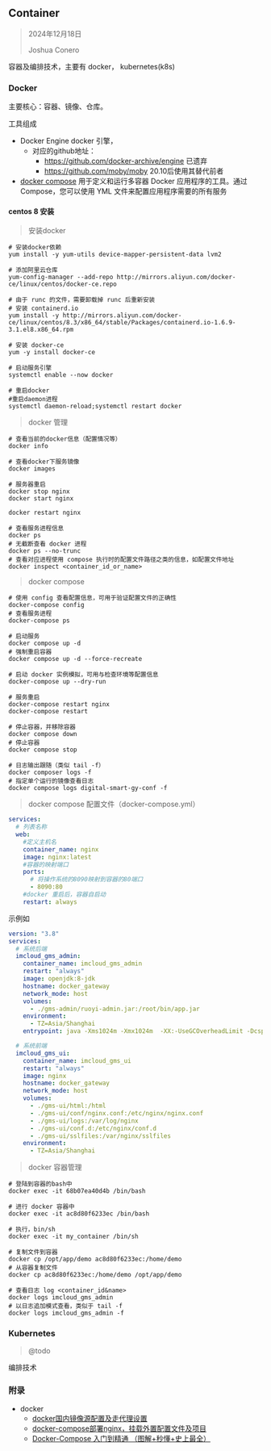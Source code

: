 ## Container

> 2024年12月18日
>
> Joshua Conero



容器及编排技术，主要有 docker， kubernetes(k8s)

### Docker

主要核心：容器、镜像、仓库。



工具组成

- Docker Engine            docker 引擎，
  - 对应的github地址：
    - https://github.com/docker-archive/engine    已遗弃
    - https://github.com/moby/moby                      20.10后使用其替代前者
- [docker compose](https://github.com/docker/compose)   用于定义和运行多容器 Docker 应用程序的工具。通过 Compose，您可以使用 YML 文件来配置应用程序需要的所有服务



#### centos 8 安装

> 安装docker

```shell
# 安装docker依赖
yum install -y yum-utils device-mapper-persistent-data lvm2

# 添加阿里云仓库 
yum-config-manager --add-repo http://mirrors.aliyun.com/docker-ce/linux/centos/docker-ce.repo

# 由于 runc 的文件，需要卸载掉 runc 后重新安装 
# 安装 containerd.io
yum install -y http://mirrors.aliyun.com/docker-ce/linux/centos/8.3/x86_64/stable/Packages/containerd.io-1.6.9-3.1.el8.x86_64.rpm

# 安装 docker-ce
yum -y install docker-ce

# 启动服务引擎
systemctl enable --now docker

# 重启docker
#重启daemon进程
systemctl daemon-reload;systemctl restart docker
```



> docker 管理

```shell
# 查看当前的docker信息（配置情况等）
docker info

# 查看docker下服务镜像
docker images

# 服务器重启
docker stop nginx
docker start nginx

docker restart nginx

# 查看服务进程信息
docker ps
# 无截断查看 docker 进程
docker ps --no-trunc
# 查看对应进程使用 compose 执行时的配置文件路径之类的信息，如配置文件地址
docker inspect <container_id_or_name>
```



> docker compose

```shell
# 使用 config 查看配置信息，可用于验证配置文件的正确性
docker-compose config
# 查看服务进程
docker-compose ps

# 启动服务
docker compose up -d
# 强制重启容器
docker compose up -d --force-recreate

# 启动 docker 实例模拟，可用与检查环境等配置信息
docker-compose up --dry-run

# 服务重启
docker-compose restart nginx
docker-compose restart

# 停止容器，并移除容器
docker compose down
# 停止容器
docker compose stop

# 日志输出跟随（类似 tail -f）
docker composer logs -f
# 指定单个运行的镜像查看日志
docker compose logs digital-smart-gy-conf -f
```



> docker compose 配置文件（docker-compose.yml）

```yaml
services:
  # 列表名称
  web:
    #定义主机名
    container_name: nginx
    image: nginx:latest
    #容器的映射端口
    ports:
      # 将操作系统的8090映射到容器的80端口
      - 8090:80
    #docker 重启后，容器自启动
    restart: always
```



示例如

```yaml
version: "3.8"
services:
  # 系统后端
  imcloud_gms_admin:
    container_name: imcloud_gms_admin
    restart: "always"
    image: openjdk:8-jdk
    hostname: docker_gateway
    network_mode: host
    volumes:
      - ./gms-admin/ruoyi-admin.jar:/root/bin/app.jar
    environment:
      - TZ=Asia/Shanghai
    entrypoint: java -Xms1024m -Xmx1024m  -XX:-UseGCOverheadLimit -Dcsp.sentinel.app.type=1 -jar -Dfile.encoding=utf-8   /root/bin/app.jar #reactor.netty.worker.count=6

  # 系统前端
  imcloud_gms_ui:
    container_name: imcloud_gms_ui
    restart: "always"
    image: nginx
    hostname: docker_gateway
    network_mode: host
    volumes:
      - ./gms-ui/html:/html
      - ./gms-ui/conf/nginx.conf:/etc/nginx/nginx.conf
      - ./gms-ui/logs:/var/log/nginx
      - ./gms-ui/conf.d:/etc/nginx/conf.d
      - ./gms-ui/sslfiles:/var/nginx/sslfiles
    environment:
      - TZ=Asia/Shanghai

```





> docker 容器管理

```shell
# 登陆到容器的bash中
docker exec -it 68b07ea40d4b /bin/bash

# 进行 docker 容器中
docker exec -it ac8d80f6233ec /bin/bash

# 执行，bin/sh
docker exec -it my_container /bin/sh

# 复制文件到容器 
docker cp /opt/app/demo ac8d80f6233ec:/home/demo
# 从容器复制文件
docker cp ac8d80f6233ec:/home/demo /opt/app/demo

# 查看日志 log <container_id&name>
docker logs imcloud_gms_admin
# 以日志追加模式查看，类似于 tail -f
docker logs imcloud_gms_admin -f 
```







### Kubernetes

> @todo

编排技术





### 附录

- docker
  - [docker国内镜像源配置及走代理设置](https://blog.csdn.net/Lichen0196/article/details/137355517)
  - [docker-compose部署nginx，挂载外置配置文件及项目](https://blog.csdn.net/u013652477/article/details/107837931)
  - [Docker-Compose 入门到精通 （图解+秒懂+史上最全）](https://www.cnblogs.com/crazymakercircle/p/15505199.html)